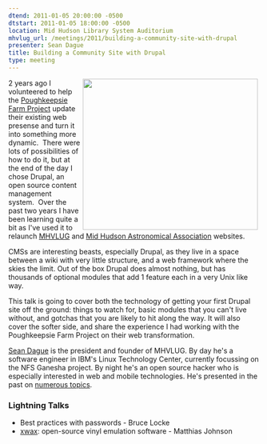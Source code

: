 ```yaml
---
dtend: 2011-01-05 20:00:00 -0500
dtstart: 2011-01-05 18:00:00 -0500
location: Mid Hudson Library System Auditorium
mhvlug_url: /meetings/2011/building-a-community-site-with-drupal
presenter: Sean Dague
title: Building a Community Site with Drupal
type: meeting
---
```



<img align="right" width="350" hspace="5" height="302" alt="" src="/sites/default/files/drupal.png" />2 years ago I volunteered to help the [Poughkeepsie Farm Project](http://farmproject.org) update their existing web presense and turn it into something more dynamic.  There were lots of possibilities of how to do it, but at the end of the day I chose Drupal, an open source content management system.  Over the past two years I have been learning quite a bit as I've used it to relaunch [MHVLUG](http://mhvlug.org) and [Mid Hudson Astronomical Association](http://midhudsonastro.org) websites.

CMSs are interesting beasts, especially Drupal, as they live in a space between a wiki with very little structure, and a web framework where the skies the limit. Out of the box Drupal does almost nothing, but has thousands of optional modules that add 1 feature each in a very Unix like way.

This talk is going to cover both the technology of getting your first Drupal site off the ground: things to watch for, basic modules that you can't live without, and gotchas that you are likely to hit along the way. It will also cover the softer side, and share the experience I had working with the Poughkeepsie Farm Project on their web transformation.

[Sean Dague](http://dague.net) is the president and founder of MHVLUG. By day he's a software engineer in IBM's Linux Technology Center, currently focussing on the NFS Ganesha project. By night he's an open source hacker who is especially interested in web and mobile technologies. He's presented in the past on [numerous topics](http://mhvlug.org/past-meetings).

### Lightning Talks
- Best practices with passwords - Bruce Locke
- [xwax](http://www.xwax.co.uk/): open-source vinyl emulation software - Matthias Johnson